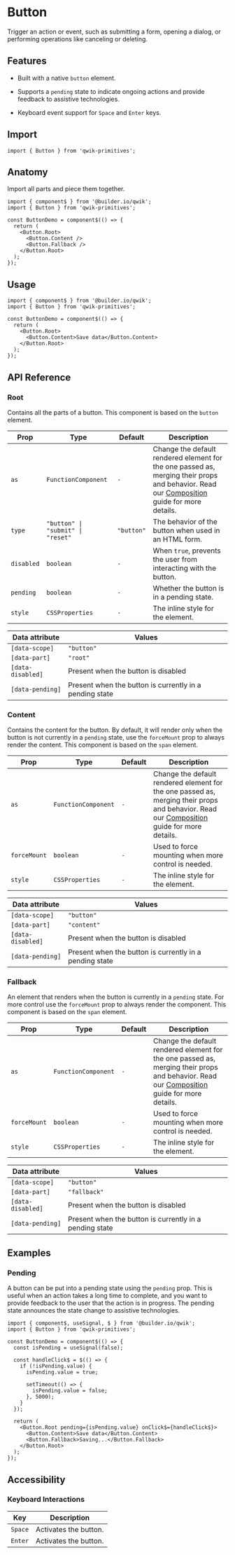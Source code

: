 # Button

Trigger an action or event, such as submitting a form, opening a dialog, or performing operations like canceling or deleting.

## Features

- Built with a native `button` element.

- Supports a `pending` state to indicate ongoing actions and provide feedback to assistive technologies.

- Keyboard event support for `Space` and `Enter` keys.

## Import

```tsx
import { Button } from 'qwik-primitives';
```

## Anatomy

Import all parts and piece them together.

```tsx
import { component$ } from '@builder.io/qwik';
import { Button } from 'qwik-primitives';

const ButtonDemo = component$(() => {
  return (
    <Button.Root>
      <Button.Content />
      <Button.Fallback />
    </Button.Root>
  );
});
```

## Usage

```tsx
import { component$ } from '@builder.io/qwik';
import { Button } from 'qwik-primitives';

const ButtonDemo = component$(() => {
  return (
    <Button.Root>
      <Button.Content>Save data</Button.Content>
    </Button.Root>
  );
});
```

## API Reference

### Root

Contains all the parts of a button. This component is based on the `button` element.

| Prop       | Type                              | Default    | Description                                                                                                                                                                                                                             |
| ---------- | --------------------------------- | ---------- | --------------------------------------------------------------------------------------------------------------------------------------------------------------------------------------------------------------------------------------- |
| `as`       | `FunctionComponent`               | `-`        | Change the default rendered element for the one passed as, merging their props and behavior. Read our [Composition](https://github.com/ZAHON/qwik-primitives/blob/main/packages/primitives/docs/composition.md) guide for more details. |
| `type`     | `"button" \| "submit" \| "reset"` | `"button"` | The behavior of the button when used in an HTML form.                                                                                                                                                                                   |
| `disabled` | `boolean`                         | `-`        | When `true`, prevents the user from interacting with the button.                                                                                                                                                                        |
| `pending`  | `boolean`                         | `-`        | Whether the button is in a pending state.                                                                                                                                                                                               |
| `style`    | `CSSProperties`                   | `-`        | The inline style for the element.                                                                                                                                                                                                       |

| Data attribute    | Values                                                  |
| ----------------- | ------------------------------------------------------- |
| `[data-scope]`    | `"button"`                                              |
| `[data-part]`     | `"root"`                                                |
| `[data-disabled]` | Present when the button is disabled                     |
| `[data-pending]`  | Present when the button is currently in a pending state |

### Content

Contains the content for the button. By default, it will render only when the button is not currently in a `pending` state, use the `forceMount` prop to always render the content. This component is based on the `span` element.

| Prop         | Type                | Default | Description                                                                                                                                                                                                                             |
| ------------ | ------------------- | ------- | --------------------------------------------------------------------------------------------------------------------------------------------------------------------------------------------------------------------------------------- |
| `as`         | `FunctionComponent` | `-`     | Change the default rendered element for the one passed as, merging their props and behavior. Read our [Composition](https://github.com/ZAHON/qwik-primitives/blob/main/packages/primitives/docs/composition.md) guide for more details. |
| `forceMount` | `boolean`           | `-`     | Used to force mounting when more control is needed.                                                                                                                                                                                     |
| `style`      | `CSSProperties`     | `-`     | The inline style for the element.                                                                                                                                                                                                       |

| Data attribute    | Values                                                  |
| ----------------- | ------------------------------------------------------- |
| `[data-scope]`    | `"button"`                                              |
| `[data-part]`     | `"content"`                                             |
| `[data-disabled]` | Present when the button is disabled                     |
| `[data-pending]`  | Present when the button is currently in a pending state |

### Fallback

An element that renders when the button is currently in a `pending` state. For more control use the `forceMount` prop to always render the component. This component is based on the `span` element.

| Prop         | Type                | Default | Description                                                                                                                                                                                                                             |
| ------------ | ------------------- | ------- | --------------------------------------------------------------------------------------------------------------------------------------------------------------------------------------------------------------------------------------- |
| `as`         | `FunctionComponent` | `-`     | Change the default rendered element for the one passed as, merging their props and behavior. Read our [Composition](https://github.com/ZAHON/qwik-primitives/blob/main/packages/primitives/docs/composition.md) guide for more details. |
| `forceMount` | `boolean`           | `-`     | Used to force mounting when more control is needed.                                                                                                                                                                                     |
| `style`      | `CSSProperties`     | `-`     | The inline style for the element.                                                                                                                                                                                                       |

| Data attribute    | Values                                                  |
| ----------------- | ------------------------------------------------------- |
| `[data-scope]`    | `"button"`                                              |
| `[data-part]`     | `"fallback"`                                            |
| `[data-disabled]` | Present when the button is disabled                     |
| `[data-pending]`  | Present when the button is currently in a pending state |

## Examples

### Pending

A button can be put into a pending state using the `pending` prop. This is useful when an action takes a long time to complete, and you want to provide feedback to the user that the action is in progress. The pending state announces the state change to assistive technologies.

```tsx
import { component$, useSignal, $ } from '@builder.io/qwik';
import { Button } from 'qwik-primitives';

const ButtonDemo = component$(() => {
  const isPending = useSignal(false);

  const handleClick$ = $(() => {
    if (!isPending.value) {
      isPending.value = true;

      setTimeout(() => {
        isPending.value = false;
      }, 5000);
    }
  });

  return (
    <Button.Root pending={isPending.value} onClick$={handleClick$}>
      <Button.Content>Save data</Button.Content>
      <Button.Fallback>Saving...</Button.Fallback>
    </Button.Root>
  );
});
```

## Accessibility

### Keyboard Interactions

| Key     | Description           |
| ------- | --------------------- |
| `Space` | Activates the button. |
| `Enter` | Activates the button. |
